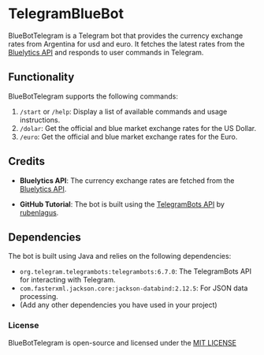 # TelegramBlueBot
BlueBotTelegram is a Telegram bot that provides the currency exchange rates from Argentina for usd and euro. It fetches the latest rates from the [Bluelytics API](https://bluelytics.com.ar/#!/api) and responds to user commands in Telegram.

## Functionality

BlueBotTelegram supports the following commands:

1. `/start` or `/help`: Display a list of available commands and usage instructions.
2. `/dolar`: Get the official and blue market exchange rates for the US Dollar.
3. `/euro`: Get the official and blue market exchange rates for the Euro.

## Credits

- **Bluelytics API**: The currency exchange rates are fetched from the [Bluelytics API](https://bluelytics.com.ar/#!/api).

- **GitHub Tutorial**: The bot is built using the [TelegramBots API](https://github.com/rubenlagus/TelegramBots) by [rubenlagus](https://github.com/rubenlagus).


## Dependencies

The bot is built using Java and relies on the following dependencies:

- `org.telegram.telegrambots:telegrambots:6.7.0`: The TelegramBots API for interacting with Telegram.
- `com.fasterxml.jackson.core:jackson-databind:2.12.5`: For JSON data processing.
- (Add any other dependencies you have used in your project)


### License

BlueBotTelegram is open-source and licensed under the [MIT LICENSE](LICENSE)